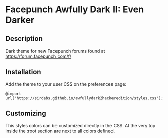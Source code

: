 # Facepunch Awfully Dark II: Even Darker
## Description
Dark theme for new Facepunch forums found at https://forum.facepunch.com/f/
## Installation

Add the theme to your user CSS on the preferences page:

```
@import url('https://sirdabs.github.io/awfullydark2hackeredition/styles.css');
```

## Customizing
This styles colors can be customized directly in the CSS. At the very top inside the :root section are next to all colors defined.
